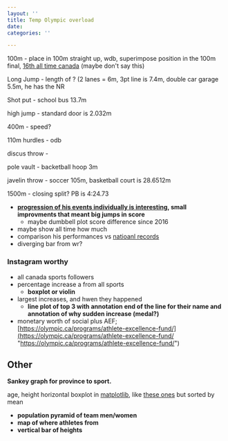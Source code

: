 ```yaml
---
layout: ''
title: Temp Olympic overload
date: 
categories: ''

---
```

100m - place in 100m straight up, wdb, superimpose position in the 100m final, [16th all time canada](https://athletics.ca/rankings-records/rankings/?y=0&season=Outdoor&area=National&age_group_id=&category=Sprints&event_id=63&track_wind=Yes&best_by_athlete=Yes) (maybe don't say this)

Long Jump - length of ? (2 lanes = 6m, 3pt line is 7.4m, double car garage 5.5m, he has the NR

Shot put - school bus 13.7m

high jump - standard door is 2.032m

400m - speed?

110m hurdles - odb

discus throw -

pole vault - backetball hoop 3m

javelin throw - soccer 105m, basketball court is 28.6512m

1500m - closing split? PB is 4:24.73

* [**progression of his events individually is interesting**](https://worldathletics.org/athletes/canada/damian-warner-14173337)**, small improvments that meant big jumps in score**
  * maybe dumbbell plot score difference since 2016
* maybe show all time how much
* comparison his performances vs [natioanl records](https://athletics.ca/rankings-records/canadian-records/)
* diverging bar from wr?

### Instagram worthy

* all canada sports followers
* percentage increase a from all sports
  * **boxplot or violin**
* largest increases, and hwen they happened
  * **line plot of top 3 with annotation end of the line for their name and annotation of why sudden increase (medal?)**
* monetary worth of social plus AEF; [https://olympic.ca/programs/athlete-excellence-fund/](https://olympic.ca/programs/athlete-excellence-fund/ "https://olympic.ca/programs/athlete-excellence-fund/")

## Other

**Sankey graph for province to sport.**

age, height horizontal boxplot in [matplotlib](), like [these ones](https://nycdatascience.com/blog/student-works/olympic-games-data-visualization/) but sorted by mean

* **population pyramid of team men/women**
* **map of where athletes from**
* **vertical bar of heights**